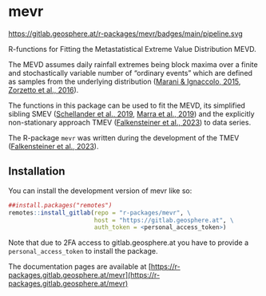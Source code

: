 
# mevr

<!-- badges: start -->
https://gitlab.geosphere.at/r-packages/mevr/badges/main/pipeline.svg
<!-- badges: end -->

R-functions for Fitting the Metastatistical Extreme Value Distribution MEVD. 

The MEVD assumes daily rainfall extremes being block maxima over a finite and stochastically variable number of “ordinary events” which are defined as samples from the underlying distribution ([Marani & Ignaccolo, 2015](https://doi:10.1016/j.advwatres.2015.03.001), [Zorzetto et al., 2016](https://doi:10.1002/2016GL069445)).

The functions in this package can be used to fit the MEVD, its simplified sibling SMEV ([Schellander et al., 2019](https://doi:10.1029/2019EA000557), [Marra et al., 2019](https://doi:10.1016/j.advwatres.2019.04.002)) and the explicitly non-stationary approach TMEV ([Falkensteiner et al., 2023](https.//doi:10.1016/j.wace.2023.100601)) to data series.

The R-package `mevr` was written during the development of the TMEV ([Falkensteiner et al., 2023](https.//doi:10.1016/j.wace.2023.100601)).


## Installation

You can install the development version of mevr like so:

``` r
##install.packages("remotes")
remotes::install_gitlab(repo = "r-packages/mevr", \
                        host = "https://gitlab.geosphere.at", \
                        auth_token = <personal_access_token>)
```

Note that due to 2FA access to gitlab.geosphere.at you have to provide a `personal_access_token` to install the package.



The documentation pages are available at [https://r-packages.gitlab.geosphere.at/mevr](https://r-packages.gitlab.geosphere.at/mevr)
